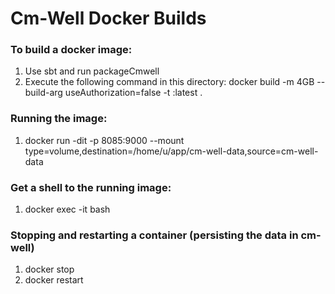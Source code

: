 # Cm-Well Docker Builds

### To build a docker image:

1. Use sbt and run packageCmwell
2. Execute the following command in this directory:
        docker build -m 4GB --build-arg useAuthorization=false -t <image-name>:latest .
### Running the image:
1. docker run -dit -p 8085:9000 --mount type=volume,destination=/home/u/app/cm-well-data,source=cm-well-data
<image-name>
        
### Get a shell to the running image:
1. docker exec -it <docker-container-hash> bash

### Stopping and restarting a container (persisting the data in cm-well)

1. docker stop <docker-container-hash>
2. docker restart <docker-container-hash>
